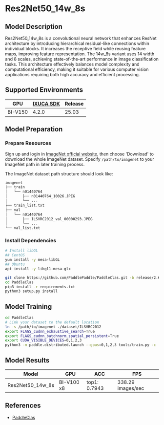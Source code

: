 # Res2Net50_14w_8s

## Model Description

Res2Net50_14w_8s is a convolutional neural network that enhances ResNet architecture by introducing hierarchical
residual-like connections within individual blocks. It increases the receptive field while reusing feature maps,
improving feature representation. The 14w_8s variant uses 14 width and 8 scales, achieving state-of-the-art performance
in image classification tasks. This architecture effectively balances model complexity and computational efficiency,
making it suitable for various computer vision applications requiring both high accuracy and efficient processing.

## Supported Environments

| GPU    | [IXUCA SDK](https://gitee.com/deep-spark/deepspark#%E5%A4%A9%E6%95%B0%E6%99%BA%E7%AE%97%E8%BD%AF%E4%BB%B6%E6%A0%88-ixuca) | Release |
|--------|-----------|---------|
| BI-V150 | 4.2.0     |  25.03  |

## Model Preparation

### Prepare Resources

Sign up and login in [ImageNet official website](https://www.image-net.org/index.php), then choose 'Download' to
download the whole ImageNet dataset. Specify `/path/to/imagenet` to your ImageNet path in later training process.

The ImageNet dataset path structure should look like:

```bash
imagenet
├── train
│   └── n01440764
│       ├── n01440764_10026.JPEG
│       └── ...
├── train_list.txt
├── val
│   └── n01440764
│       ├── ILSVRC2012_val_00000293.JPEG
│       └── ...
└── val_list.txt
```

### Install Dependencies

```bash
# Install libGL
## CentOS
yum install -y mesa-libGL
## Ubuntu
apt install -y libgl1-mesa-glx

git clone https://github.com/PaddlePaddle/PaddleClas.git -b release/2.6 --depth=1
cd PaddleClas
pip3 install -r requirements.txt
python3 setup.py install
```

## Model Training

```bash
cd PaddleClas
# Link your dataset to the default location
ln -s /path/to/imagenet ./dataset/ILSVRC2012
export FLAGS_cudnn_exhaustive_search=True
export FLAGS_cudnn_batchnorm_spatial_persistent=True
export CUDA_VISIBLE_DEVICES=0,1,2,3
python3 -m paddle.distributed.launch --gpus=0,1,2,3 tools/train.py -c ./ppcls/configs/ImageNet/Res2Net/Res2Net50_14w_8s.yaml -o Arch.pretrained=False -o Global.device=gpu
```

## Model Results

| Model            | GPU        | ACC          | FPS               |
|------------------|------------|--------------|-------------------|
| Res2Net50_14w_8s | BI-V100 x8 | top1: 0.7943 | 338.29 images/sec |

## References

- [PaddleClas](https://github.com/PaddlePaddle/PaddleClas)
